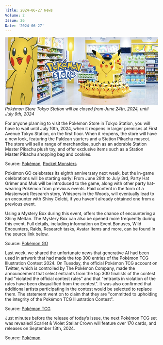 ```yaml
---
Title: 2024-06-27 News
Volume: 2
Issue: 26
Date: '2024-06-27'
---
```



[![Pokémon Store Tokyo Station will be closed from June 24th, 2024, until July 9th, 2024](/web/images/pokemon-store-tokyo-station-will-be-closed-from-june-24th-2024-until-july-9th-2024.jpeg)](/web/images/pokemon-store-tokyo-station-will-be-closed-from-june-24th-2024-until-july-9th-2024.jpeg)*Pokémon Store Tokyo Station will be closed from June 24th, 2024, until July 9th, 2024*



For anyone planning to visit the Pokémon Store in Tokyo Station, you will have to wait until July 10th, 2024, when it reopens in larger premises at First Avenue Tokyo Station, on the first floor. When it reopens, the store will have a new look, featuring the Paldean starters and a Station Pikachu mascot. The store will sell a range of merchandise, such as an adorable Station Master Pikachu plush toy, and offer exclusive items such as a Station Master Pikachu shopping bag and cookies.

Source: [Pokémon](https://www.pokemon.co.jp/shop/en/store/tokyo/), [Pocket Monsters](https://pocketmonsters.net/news/7575)

Pokémon GO celebrates its eighth anniversary next week, but the in-game celebrations will be starting early! From June 28th to July 3rd, Party Hat Grimer and Muk will be introduced to the game, along with other party hat-wearing Pokémon from previous events. Paid content in the form of a Masterwork Research story, Whispers in the Woods, will eventually lead to an encounter with Shiny Celebi, if you haven't already obtained one from a previous event.

Using a Mystery Box during this event, offers the chance of encountering a Shiny Meltan. The Mystery Box can also be opened more frequently during this event. Full details, including information on Event Bonuses, Wild Encounters, Raids, Research tasks, Avatar Items and more, can be found in the source link below.

Source: [Pokémon GO](https://pokemongolive.com/post/pokemongo-8th-anniversary)

Last week, we shared the unfortunate news that generative AI had been used in artwork that had made the top 300 entries of the Pokémon TCG Illustration Contest 2024. On Tuesday, the official Pokémon TCG account on Twitter, which is controlled by The Pokémon Company, made the announcement that select entrants from the top 300 finalists of the contest had "violated the official contest rules" and that "entrants in violation of the rules have been disqualified from the contest". It was also confirmed that additional artists participating in the contest would be selected to replace them. The statement went on to claim that they are "committed to upholding the integrity of the Pokémon TCG Illustration Contest".

Source: [Pokémon TCG](https://x.com/pokemontcg/status/1805430785056588279)

Just minutes before the release of today’s issue, the next Pokémon TCG set was revealed! Scarlet & Violet Stellar Crown will feature over 170 cards, and releases on September 13th, 2024.

Source: [Pokémon](https://www.pokemon.com/us/pokemon-tcg/scarlet-violet-stellar-crown)